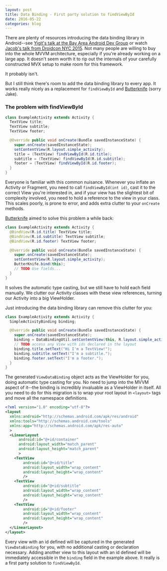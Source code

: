 ```yaml
---
layout: post
title: Data Binding - First party solution to findViewById
date: 2016-05-22
categories: blog
---
```


There are plenty of resources introducing the data binding library in Android--see [Yigit's talk at the Bay Area Android Dev Group][realm-yigit] or watch [Jacob's talk from Droidcon NYC 2015][droidcon-jacob]. Not many people are willing to buy into the whole MVVM architecture, especially if you're already working on a large app. It doesn't seem worth it to rip out the internals of your carefully constructed MVX setup to make room for this framework. 

It probably isn't.

But I still think there's room to add the data binding library to every app. It works really nicely as a replacement for `findViewById` and [Butterknife][butterknife] (sorry Jake).

### The problem with findViewById

```java
class ExampleActivity extends Activity {
  TextView title;
  TextView subtitle;
  TextView footer;

  @Override public void onCreate(Bundle savedInstanceState) {
    super.onCreate(savedInstanceState);
    setContentView(R.layout.simple_activity);
    title = (TextView) findViewById(R.id.title);
    subtitle = (TextView) findViewById(R.id.subtitle);
    footer = (TextView) findViewById(R.id.footer);
  }
}
```

Everyone is familiar with this common nuisance. Whenever you inflate an Activity or Fragment, you need to call `findViewById(int id)`, cast it to the correct View you're interested in, and if your view has the slightest bit of complexity involved, you need to hold a reference to the view in your class. This scales poorly, is prone to error, and adds extra clutter to your `onCreate` methods.

[Butterknife][butterknife] aimed to solve this problem a while back:

```java
class ExampleActivity extends Activity {
  @BindView(R.id.title) TextView title;
  @BindView(R.id.subtitle) TextView subtitle;
  @BindView(R.id.footer) TextView footer;

  @Override public void onCreate(Bundle savedInstanceState) {
    super.onCreate(savedInstanceState);
    setContentView(R.layout.simple_activity);
    ButterKnife.bind(this);
    // TODO Use fields...
  }
}
```

It solves the automatic type casting, but we still have to hold each field manually. We clutter our Activity classes with these view references, turning our Activity into a big ViewHolder.

Just introducing the data binding library can remove this clutter for you:

```java
class ExampleActivity extends Activity {
  SimpleActivityBinding binding;

  @Override public void onCreate(Bundle savedInstanceState) {
    super.onCreate(savedInstanceState);
    binding = DataBindingUtil.setContentView(this, R.layout.simple_activity);
    // TODO access any View with ids declared in the layout
    binding.title.setText("Hi I'm a TextView!");
    binding.subtitle.setText("I'm a subtitle.");
    binding.footer.setText("I'm a footer.");
  }
}
```

The generated `ViewDataBinding` object acts as the ViewHolder for you, doing automatic type casting for you. No need to jump into the MVVM aspect of it--the binding is incredibly invaluable as a ViewHolder in itself. All you need to do for this migration is to wrap your root layout in `<layout>` tags and move all the namespace definitions.

```xml
<?xml version="1.0" encoding="utf-8"?>
<layout 
  xmlns:android="http://schemas.android.com/apk/res/android"
  xmlns:tools="http://schemas.android.com/tools"
  xmlns:app="http://schemas.android.com/apk/res-auto"
  >
  <LinearLayout
      android:id="@+id/container"
      android:layout_width="match_parent"
      android:layout_height="match_parent"
      >
    <TextView
        android:id="@+id/title"
        android:layout_width="wrap_content"
        android:layout_height="wrap_content"
        />
    <TextView
        android:id="@+id/subtitle"
        android:layout_width="wrap_content"
        android:layout_height="wrap_content"
        />
    <TextView
        android:id="@+id/footer"
        android:layout_width="wrap_content"
        android:layout_height="wrap_content"
        />
  </LinearLayout>
</layout>
```

Every view with an id defined will be captured in the generated `ViewDataBinding` for you, with no additional casting or declaration necessary. Adding another view to this layout with an id defined will be immediately accessible in the `binding` field in the example above. It really is a first party solution to `findViewById`.

[realm-yigit]: https://realm.io/news/data-binding-android-boyar-mount/
[droidcon-jacob]: https://youtu.be/WdUbXWztKNY
[butterknife]: https://github.com/jakewharton/butterknife
